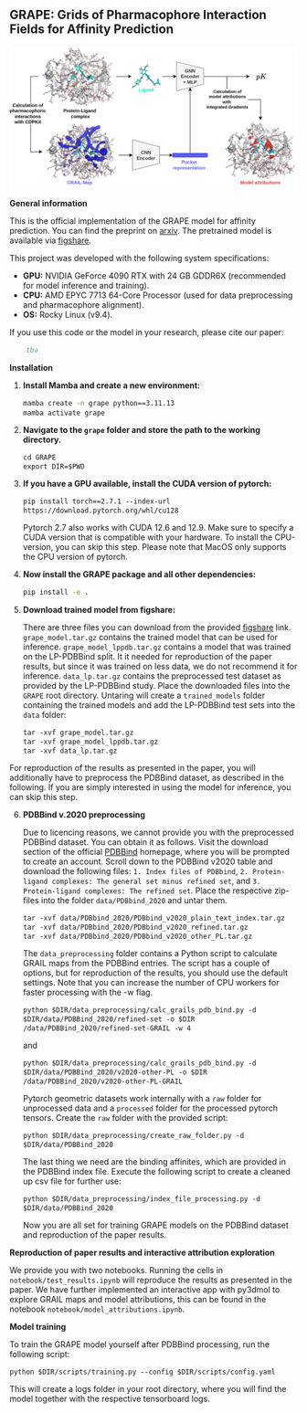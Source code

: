 ## GRAPE: Grids of Pharmacophore Interaction Fields for Affinity Prediction

![image](images/overview.png)

**General information**

This is the official implementation of the GRAPE model for affinity prediction.
You can find the preprint on [arxiv]().
The pretrained model is available via [figshare]().

This project was developed with the following system specifications:
- **GPU:** NVIDIA GeForce 4090 RTX with 24 GB GDDR6X (recommended for model inference and training).
- **CPU:** AMD EPYC 7713 64-Core Processor (used for data preprocessing and pharmacophore alignment).
- **OS:** Rocky Linux (v9.4).

If you use this code or the model in your research, please cite our paper:

```bibtex
    tba
```

**Installation**

1. **Install Mamba and create a new environment:**

    ```bash
    mamba create -n grape python==3.11.13
    mamba activate grape
    ```

2. **Navigate to the `grape` folder and store the path to the working directory.**

    ```
    cd GRAPE
    export DIR=$PWD
    ```

3. **If you have a GPU available, install the CUDA version of pytorch:**

    ```
    pip install torch==2.7.1 --index-url https://download.pytorch.org/whl/cu128
    ```
    Pytorch 2.7 also works with CUDA 12.6 and 12.9.
    Make sure to specify a CUDA version that is compatible with your hardware.
    To install the CPU-version, you can skip this step.
    Please note that MacOS only supports the CPU version of pytorch.

4. **Now install the GRAPE package and all other dependencies:**

    ```bash
    pip install -e .
    ```

5. **Download trained model from figshare:**

    There are three files you can download from the provided [figshare](https://figshare.com/s/532ae463b3add3ffe732) link.
    `grape_model.tar.gz` contains the trained model that can be used for inference.
    `grape_model_lppdb.tar.gz` contains a model that was trained on the LP-PDBBind split.
    It it needed for reproduction of the paper results, but since it was trained on less data, we do not recommend it for inference.
    `data_lp.tar.gz` contains the preprocessed test dataset as provided by the LP-PDBBind study.
    Place the downloaded files into the `GRAPE` root directory. 
    Untaring will create a `trained_models` folder containing the trained models and add the LP-PDBBind test sets into the `data` folder:

    ```
    tar -xvf grape_model.tar.gz 
    tar -xvf grape_model_lppdb.tar.gz
    tar -xvf data_lp.tar.gz
    ```

For reproduction of the results as presented in the paper, you will additionally have to preprocess the PDBBind dataset, as described in the following.
If you are simply interested in using the model for inference, you can skip this step.

6. **PDBBind v.2020 preprocessing**

    Due to licencing reasons, we cannot provide you with the preprocessed PDBBind dataset. You can obtain it as follows.
    Visit the download section of the official [PDBBind](https://www.pdbbind-plus.org.cn/download) homepage, where you will be prompted to create an account. 
    Scroll down to the PDBBind v2020 table and download the following files:
        `1. Index files of PDBbind`, `2. Protein-ligand complexes: The general set minus refined set`, and `3. Protein-ligand complexes: The refined set`.
    Place the respective zip-files into the folder `data/PDBbind_2020` and untar them.

    ```
    tar -xvf data/PDBbind_2020/PDBbind_v2020_plain_text_index.tar.gz
    tar -xvf data/PDBbind_2020/PDBbind_v2020_refined.tar.gz
    tar -xvf data/PDBbind_2020/PDBbind_v2020_other_PL.tar.gz
    ```
    
    The `data_preprocessing` folder contains a Python script to calculate GRAIL maps from the PDBBind entries. The script has a couple of options, but for reproduction of the results, you should use the default settings. Note that you can increase the number of CPU workers for faster processing with the -w flag.

    ```
    python $DIR/data_preprocessing/calc_grails_pdb_bind.py -d $DIR/data/PDBBind_2020/refined-set -o $DIR /data/PDBBind_2020/refined-set-GRAIL -w 4
    ```

    and 

    ```
    python $DIR/data_preprocessing/calc_grails_pdb_bind.py -d $DIR/data/PDBBind_2020/v2020-other-PL -o $DIR /data/PDBBind_2020/v2020-other-PL-GRAIL
    ```

    Pytorch geometric datasets work internally with a `raw` folder for unprocessed data and a `processed` folder for the processed pytorch tensors. 
    Create the `raw` folder with the provided script:

    ```
    python $DIR/data_preprocessing/create_raw_folder.py -d $DIR/data/PDBBind_2020
    ```

    The last thing we need are the binding affinites, which are provided in the PDBBind index file. 
    Execute the following script to create a cleaned up csv file for further use:

    ```
    python $DIR/data_preprocessing/index_file_processing.py -d $DIR/data/PDBBind_2020
    ```

    Now you are all set for training GRAPE models on the PDBBind dataset and reproduction of the paper results. 

**Reproduction of paper results and interactive attribution exploration**

We provide you with two notebooks. 
Running the cells in `notebook/test_results.ipynb` will reproduce the results as presented in the paper.
We have further implemented an interactive app with py3dmol to explore GRAIL maps and model attributions, this can be found in the notebook `notebook/model_attributions.ipynb`.

**Model training**

To train the GRAPE model yourself after PDBBind processing, run the following script:

```
python $DIR/scripts/training.py --config $DIR/scripts/config.yaml
```

This will create a logs folder in your root directory, where you will find the model together with the respective tensorboard logs.
